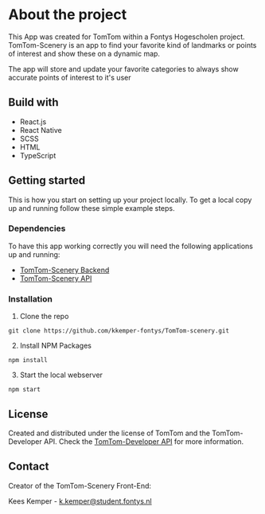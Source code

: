 # About the project

This App was created for TomTom within a Fontys Hogescholen project. TomTom-Scenery is an app to find your favorite kind of landmarks or points of interest and show these on a dynamic map.

The app will store and update your favorite categories to always show accurate points of interest to it's user

## Build with

* React.js
* React Native
* SCSS
* HTML
* TypeScript


## Getting started
This is how you start on setting up your project locally. To get a local copy up and running follow these simple example steps.

### Dependencies

To have this app working correctly you will need the following applications up and running:

* [TomTom-Scenery Backend](https://github.com/kkemper-fontys/TomTom-Scenery-Backend)
* [TomTom-Scenery API](https://github.com/kkemper-fontys/TomTom-Scenery-API)

### Installation

1. Clone the repo
```
git clone https://github.com/kkemper-fontys/TomTom-scenery.git
```
2. Install NPM Packages
```
npm install
```
3. Start the local webserver
```
npm start
```

## License
Created and distributed under the license of TomTom and the TomTom-Developer API.
Check the [TomTom-Developer API](https://developer.tomtom.com) for more information.


## Contact
Creator of the TomTom-Scenery Front-End:

Kees Kemper - [k.kemper@student.fontys.nl](mailto:k.kemper@student.fontys.nl)